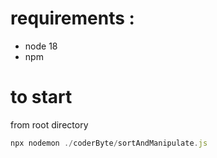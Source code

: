 # requirements :

- node 18
- npm

# to start

from root directory

```js
npx nodemon ./coderByte/sortAndManipulate.js
```
